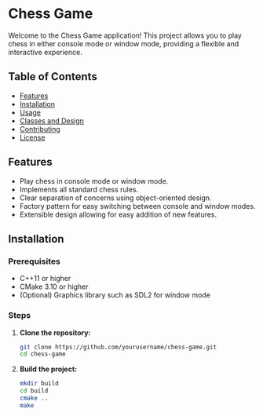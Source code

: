 # Chess Game

Welcome to the Chess Game application! This project allows you to play chess in either console mode or window mode, providing a flexible and interactive experience.

## Table of Contents

- [Features](#features)
- [Installation](#installation)
- [Usage](#usage)
- [Classes and Design](#classes-and-design)
- [Contributing](#contributing)
- [License](#license)

## Features

- Play chess in console mode or window mode.
- Implements all standard chess rules.
- Clear separation of concerns using object-oriented design.
- Factory pattern for easy switching between console and window modes.
- Extensible design allowing for easy addition of new features.

## Installation

### Prerequisites

- C++11 or higher
- CMake 3.10 or higher
- (Optional) Graphics library such as SDL2 for window mode

### Steps

1. **Clone the repository:**
    ```sh
    git clone https://github.com/yourusername/chess-game.git
    cd chess-game
    ```

2. **Build the project:**
    ```sh
    mkdir build
    cd build
    cmake ..
    make
    ```